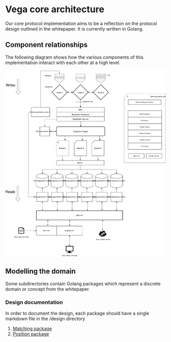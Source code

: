 # Vega core architecture

Our core protocol implementation aims to be a reflection on the protocol design outlined in the whitepaper. It is currently written in Golang.

## Component relationships

The following diagram shows how the various components of this implementation interact with each other at a high level.

![Vega core protocol architecture](diagrams/design-architecture-191003001.svg "Vega core protocol architecture")

## Modelling the domain

Some subdirectories contain Golang packages which represent a discrete domain or concept from the whitepaper.

### Design documentation

In order to document the design, each package should have a single markdown file in the /design directory

1. [Matching package](matching.md)
2. [Position package](positions.md)
